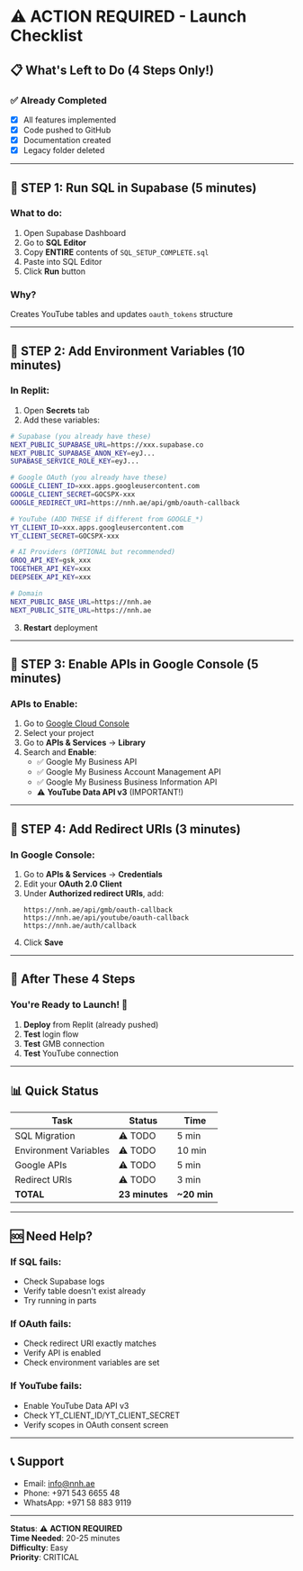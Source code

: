 # ⚠️ ACTION REQUIRED - Launch Checklist

## 📋 What's Left to Do (4 Steps Only!)

### ✅ Already Completed
- [x] All features implemented
- [x] Code pushed to GitHub
- [x] Documentation created
- [x] Legacy folder deleted

---

## 🚨 **STEP 1: Run SQL in Supabase** (5 minutes)

### What to do:
1. Open Supabase Dashboard
2. Go to **SQL Editor**
3. Copy **ENTIRE** contents of `SQL_SETUP_COMPLETE.sql`
4. Paste into SQL Editor
5. Click **Run** button

### Why?
Creates YouTube tables and updates `oauth_tokens` structure

---

## 🔑 **STEP 2: Add Environment Variables** (10 minutes)

### In Replit:
1. Open **Secrets** tab
2. Add these variables:

```bash
# Supabase (you already have these)
NEXT_PUBLIC_SUPABASE_URL=https://xxx.supabase.co
NEXT_PUBLIC_SUPABASE_ANON_KEY=eyJ...
SUPABASE_SERVICE_ROLE_KEY=eyJ...

# Google OAuth (you already have these)
GOOGLE_CLIENT_ID=xxx.apps.googleusercontent.com
GOOGLE_CLIENT_SECRET=GOCSPX-xxx
GOOGLE_REDIRECT_URI=https://nnh.ae/api/gmb/oauth-callback

# YouTube (ADD THESE if different from GOOGLE_*)
YT_CLIENT_ID=xxx.apps.googleusercontent.com
YT_CLIENT_SECRET=GOCSPX-xxx

# AI Providers (OPTIONAL but recommended)
GROQ_API_KEY=gsk_xxx
TOGETHER_API_KEY=xxx
DEEPSEEK_API_KEY=xxx

# Domain
NEXT_PUBLIC_BASE_URL=https://nnh.ae
NEXT_PUBLIC_SITE_URL=https://nnh.ae
```

3. **Restart** deployment

---

## 🔧 **STEP 3: Enable APIs in Google Console** (5 minutes)

### APIs to Enable:
1. Go to [Google Cloud Console](https://console.cloud.google.com)
2. Select your project
3. Go to **APIs & Services** → **Library**
4. Search and **Enable**:
   - ✅ Google My Business API
   - ✅ Google My Business Account Management API  
   - ✅ Google My Business Business Information API
   - ⚠️ **YouTube Data API v3** (IMPORTANT!)

---

## 🔗 **STEP 4: Add Redirect URIs** (3 minutes)

### In Google Console:
1. Go to **APIs & Services** → **Credentials**
2. Edit your **OAuth 2.0 Client**
3. Under **Authorized redirect URIs**, add:
   ```
   https://nnh.ae/api/gmb/oauth-callback
   https://nnh.ae/api/youtube/oauth-callback
   https://nnh.ae/auth/callback
   ```
4. Click **Save**

---

## 🎉 After These 4 Steps

### You're Ready to Launch! 🚀

1. **Deploy** from Replit (already pushed)
2. **Test** login flow
3. **Test** GMB connection
4. **Test** YouTube connection

---

## 📊 Quick Status

| Task | Status | Time |
|------|--------|------|
| SQL Migration | ⚠️ TODO | 5 min |
| Environment Variables | ⚠️ TODO | 10 min |
| Google APIs | ⚠️ TODO | 5 min |
| Redirect URIs | ⚠️ TODO | 3 min |
| **TOTAL** | **23 minutes** | **~20 min** |

---

## 🆘 Need Help?

### If SQL fails:
- Check Supabase logs
- Verify table doesn't exist already
- Try running in parts

### If OAuth fails:
- Check redirect URI exactly matches
- Verify API is enabled
- Check environment variables are set

### If YouTube fails:
- Enable YouTube Data API v3
- Check YT_CLIENT_ID/YT_CLIENT_SECRET
- Verify scopes in OAuth consent screen

---

## 📞 Support

- Email: info@nnh.ae
- Phone: +971 543 6655 48
- WhatsApp: +971 58 883 9119

---

**Status**: ⚠️ **ACTION REQUIRED**  
**Time Needed**: 20-25 minutes  
**Difficulty**: Easy  
**Priority**: CRITICAL

